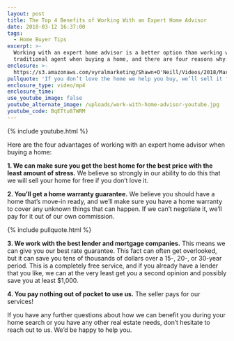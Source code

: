 ```yaml
---
layout: post
title: The Top 4 Benefits of Working With an Expert Home Advisor
date: 2018-03-12 16:37:00
tags:
  - Home Buyer Tips
excerpt: >-
  Working with an expert home advisor is a better option than working with a
  traditional agent when buying a home, and there are four reasons why.
enclosure: >-
  https://s3.amazonaws.com/vyralmarketing/Shawn+O'Neill/Videos/2018/March/Jacksonville+Real+Estate+Agent-+The+Top+4+Benefits+of+Working+With+an+Expert+Home+Advisor.mp4
pullquote: 'If you don’t love the home we help you buy, we’ll sell it for you for free.'
enclosure_type: video/mp4
enclosure_time:
use_youtube_image: false
youtube_alternate_image: /uploads/work-with-home-advisor-youtube.jpg
youtube_code: BqETtu87WRM
---
```


{% include youtube.html %}

Here are the four advantages of working with an expert home advisor when buying a home:

**1. We can make sure you get the best home for the best price with the least amount of stress.** We believe so strongly in our ability to do this that we will sell your home for free if you don’t love it.

**2. You’ll get a home warranty guarantee.** We believe you should have a home that’s move-in ready, and we’ll make sure you have a home warranty to cover any unknown things that can happen. If we can’t negotiate it, we’ll pay for it out of our own commission.

{% include pullquote.html %}

**3. We work with the best lender and mortgage companies.** This means we can give you our best rate guarantee. This fact can often get overlooked, but it can save you tens of thousands of dollars over a 15-, 20-, or 30-year period. This is a completely free service, and if you already have a lender that you like, we can at the very least get you a second opinion and possibly save you at least $1,000.

**4. You pay nothing out of pocket to use us.** The seller pays for our services!

If you have any further questions about how we can benefit you during your home search or you have any other real estate needs, don’t hesitate to reach out to us. We’d be happy to help you.